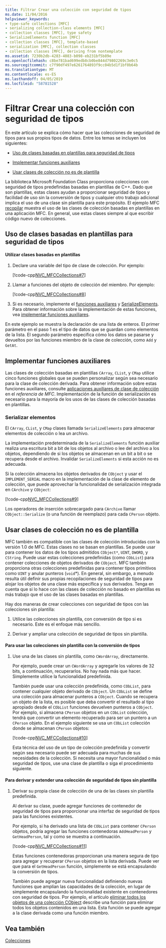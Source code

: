 ```yaml
---
title: Filtrar Crear una colección con seguridad de tipos
ms.date: 11/04/2016
helpviewer_keywords:
- type-safe collections [MFC]
- serializing collection-class elements [MFC]
- collection classes [MFC], type safety
- SerializeElements function [MFC]
- collection classes [MFC], template-based
- serialization [MFC], collection classes
- collection classes [MFC], deriving from nontemplate
ms.assetid: 7230b2db-4283-4083-b098-eb231bf5b89e
ms.openlocfilehash: c8be781bad699edb8cb0be844d79802269c3e0c5
ms.sourcegitcommit: c7f90df497e6261764893f9cc04b5d1f1bf0b64b
ms.translationtype: MT
ms.contentlocale: es-ES
ms.lasthandoff: 04/05/2019
ms.locfileid: "58781528"
---
```

# <a name="how-to-make-a-type-safe-collection"></a>Filtrar Crear una colección con seguridad de tipos

En este artículo se explica cómo hacer que las colecciones de seguridad de tipos para sus propios tipos de datos. Entre los temas se incluyen los siguientes:

- [Uso de clases basadas en plantillas para seguridad de tipos](#_core_using_template.2d.based_classes_for_type_safety)

- [Implementar funciones auxiliares](#_core_implementing_helper_functions)

- [Usar clases de colección no es de plantilla](#_core_using_nontemplate_collection_classes)

La biblioteca Microsoft Foundation Class proporciona colecciones con seguridad de tipos predefinidas basadas en plantillas de C++. Dado que son plantillas, estas clases ayudan a proporcionar seguridad de tipos y facilidad de uso sin la conversión de tipos y cualquier otro trabajo adicional implica el uso de una clase sin plantilla para este propósito. El ejemplo MFC [recopilar](../overview/visual-cpp-samples.md) muestra el uso de las clases de colección basadas en plantillas en una aplicación MFC. En general, use estas clases siempre al que escribir código nuevo de colecciones.

##  <a name="_core_using_template.2d.based_classes_for_type_safety"></a> Uso de clases basadas en plantillas para seguridad de tipos

#### <a name="to-use-template-based-classes"></a>Utilizar clases basadas en plantillas

1. Declare una variable del tipo de clase de colección. Por ejemplo:

   [!code-cpp[NVC_MFCCollections#7](../mfc/codesnippet/cpp/how-to-make-a-type-safe-collection_1.cpp)]

1. Llamar a funciones del objeto de colección del miembro. Por ejemplo:

   [!code-cpp[NVC_MFCCollections#8](../mfc/codesnippet/cpp/how-to-make-a-type-safe-collection_2.cpp)]

1. Si es necesario, implemente el [funciones auxiliares](../mfc/reference/collection-class-helpers.md) y [SerializeElements](../mfc/reference/collection-class-helpers.md#serializeelements). Para obtener información sobre la implementación de estas funciones, vea [implementar funciones auxiliares](#_core_implementing_helper_functions).

En este ejemplo se muestra la declaración de una lista de enteros. El primer parámetro en el paso 1 es el tipo de datos que se guardan como elementos de la lista. El segundo parámetro especifica cómo los datos se pasarse y devueltos por las funciones miembro de la clase de colección, como `Add` y `GetAt`.

##  <a name="_core_implementing_helper_functions"></a> Implementar funciones auxiliares

Las clases de colección basadas en plantillas `CArray`, `CList`, y `CMap` utilice cinco funciones globales que se pueden personalizar según sea necesario para la clase de colección derivada. Para obtener información sobre estas funciones auxiliares, consulte [aplicaciones auxiliares de clase de colección](../mfc/reference/collection-class-helpers.md) en el *referencia de MFC*. Implementación de la función de serialización es necesario para la mayoría de los usos de las clases de colección basadas en plantillas.

###  <a name="_core_serializing_elements"></a> Serializar elementos

El `CArray`, `CList`, y `CMap` clases llamada `SerializeElements` para almacenar elementos de colección o lea un archivo.

La implementación predeterminada de la `SerializeElements` función auxiliar realiza una escritura bit a bit de los objetos al archivo o lee del archivo a los objetos, dependiendo de si los objetos se almacenan en un bit a bit o se recupera desde el archivo. Invalidar `SerializeElements` si esta acción no es adecuada.

Si la colección almacena los objetos derivados de `CObject` y usar el `IMPLEMENT_SERIAL` macro en la implementación de la clase de elemento de colección, que puede aprovechar la funcionalidad de serialización integrada en `CArchive` y `CObject`:

[!code-cpp[NVC_MFCCollections#9](../mfc/codesnippet/cpp/how-to-make-a-type-safe-collection_3.cpp)]

Los operadores de inserción sobrecargado para `CArchive` llamar `CObject::Serialize` (o una función de reemplazo) para cada `CPerson` objeto.

##  <a name="_core_using_nontemplate_collection_classes"></a> Usar clases de colección no es de plantilla

MFC también es compatible con las clases de colección introducidas con la versión 1.0 de MFC. Estas clases no se basan en plantillas. Se puede usar para contener los datos de los tipos admitidos `CObject*`, `UINT`, `DWORD`, y `CString`. Puede usar estas colecciones predefinidas (como `CObList`) para contener colecciones de objetos derivados de `CObject`. MFC también proporciona otras colecciones predefinidas para contener tipos primitivos como `UINT` y anular punteros (`void`*). En general, sin embargo, a menudo resulta útil definir sus propias recopilaciones de seguridad de tipos para alojar los objetos de una clase más específica y sus derivados. Tenga en cuenta que si lo hace con las clases de colección no basado en plantillas es más trabajo que el uso de las clases basadas en plantillas.

Hay dos maneras de crear colecciones con seguridad de tipos con las colecciones sin plantilla:

1. Utilice las colecciones sin plantilla, con conversión de tipo si es necesario. Este es el enfoque más sencillo.

1. Derivar y ampliar una colección de seguridad de tipos sin plantilla.

#### <a name="to-use-the-nontemplate-collections-with-type-casting"></a>Para usar las colecciones sin plantilla con la conversión de tipos

1. Use una de las clases sin plantilla, como `CWordArray`, directamente.

   Por ejemplo, puede crear un `CWordArray` y agregarle los valores de 32 bits, a continuación, recuperarlos. No hay nada más que hacer. Simplemente utilice la funcionalidad predefinida.

   También puede usar una colección predefinida, como `CObList`, para contener cualquier objeto derivado de `CObject`. Un `CObList` se define una colección para almacenar punteros a `CObject`. Cuando se recupera un objeto de la lista, es posible que deba convertir el resultado al tipo apropiado desde el `CObList` funciones devuelven punteros a `CObject`. Por ejemplo, si almacena `CPerson` objetos en un `CObList` colección, tendrá que convertir un elemento recuperado para ser un puntero a un `CPerson` objeto. En el ejemplo siguiente se usa un `CObList` colección donde se almacenan `CPerson` objetos:

   [!code-cpp[NVC_MFCCollections#10](../mfc/codesnippet/cpp/how-to-make-a-type-safe-collection_4.cpp)]

   Esta técnica del uso de un tipo de colección predefinida y convertir según sea necesario puede ser adecuada para muchas de sus necesidades de la colección. Si necesita una mayor funcionalidad o más seguridad de tipos, use una clase de plantilla o siga el procedimiento siguiente.

#### <a name="to-derive-and-extend-a-nontemplate-type-safe-collection"></a>Para derivar y extender una colección de seguridad de tipos sin plantilla

1. Derivar su propia clase de colección de una de las clases sin plantilla predefinida.

   Al derivar su clase, puede agregar funciones de contenedor de seguridad de tipos para proporcionar una interfaz de seguridad de tipos para las funciones existentes.

   Por ejemplo, si ha derivado una lista de `CObList` para contener `CPerson` objetos, podría agregar las funciones contenedoras `AddHeadPerson` y `GetHeadPerson`, tal y como se muestra a continuación.

   [!code-cpp[NVC_MFCCollections#11](../mfc/codesnippet/cpp/how-to-make-a-type-safe-collection_5.h)]

   Estas funciones contenedoras proporcionan una manera segura de tipo para agregar y recuperar `CPerson` objetos en la lista derivada. Puede ver que para el `GetHeadPerson` función, simplemente se está encapsulando la conversión de tipos.

   También puede agregar nueva funcionalidad definiendo nuevas funciones que amplían las capacidades de la colección, en lugar de simplemente encapsulando la funcionalidad existente en contenedores con seguridad de tipos. Por ejemplo, el artículo [eliminar todos los objetos de una colección CObject](../mfc/deleting-all-objects-in-a-cobject-collection.md) describe una función para eliminar todos los objetos contenidos en una lista. Esta función se puede agregar a la clase derivada como una función miembro.

## <a name="see-also"></a>Vea también

[Colecciones](../mfc/collections.md)
